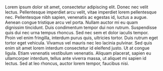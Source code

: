 Lorem ipsum dolor sit amet, consectetur adipiscing elit. Donec nec velit lectus. Pellentesque imperdiet arcu velit, vitae imperdiet lorem pellentesque nec. Pellentesque nibh sapien, venenatis ac egestas id, luctus a augue. Aenean congue tristique arcu vel porta. Nullam auctor mi eu quam dignissim tincidunt. Duis condimentum tempor dui non rutrum. Suspendisse quis dui nec urna tempus rhoncus. Sed nec sem et dolor iaculis tempor. Proin vel enim fringilla, interdum purus quis, ultricies tortor. Duis rutrum eget tortor eget vehicula. Vivamus vel mauris nec leo lacinia pulvinar. Sed quis enim sit amet lorem interdum consectetur id eleifend justo. Ut at congue ligula. Etiam venenatis vestibulum venenatis. Aliquam placerat, sapien eu ullamcorper interdum, tellus ante viverra massa, ut aliquet mi sapien id lectus. Sed at leo rhoncus, auctor lorem tempor, faucibus nisi.
